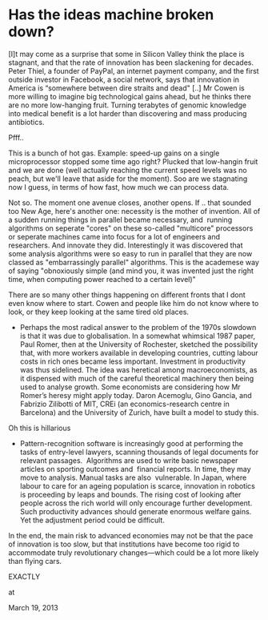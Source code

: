 # Has the ideas machine broken down?
[I]t may come as a surprise that some in Silicon Valley think the place is 
stagnant, and that the rate of innovation has been slackening for 
decades. Peter Thiel, a founder of PayPal, an internet payment company, 
and the first outside investor in Facebook, a social network, says that 
innovation in America is “somewhere between dire straits and dead" [..] Mr Cowen is more willing to imagine big technological gains ahead, but 
he thinks there are no more low-hanging fruit. Turning terabytes of 
genomic knowledge into medical benefit is a lot harder than discovering 
and mass producing antibiotics.

Pfff..

This is a bunch of hot gas. Example: speed-up gains on a single microprocessor stopped some time ago right? Plucked that low-hangin fruit and we are done (well actually reaching the current speed levels was no peach, but we'll leave that aside for the moment). Soo are we stagnating now I guess, in terms of  how fast, how much we can process data.

Not so. The moment one avenue closes, another opens. If .. that  sounded too  New Age, here's another one: necessity is the mother of invention. All of a sudden running things in parallel became necessary, and  running algorithms on seperate "cores" on these so-called "multicore" processors or seperate machines came into focus for a lot of engineers and researchers. And innovate they did. Interestingly it was discovered that some analysis algorithms were so easy to run in parallel that they are now classed as "embarrassingly parallel" algorithms. This is the academese way of saying "obnoxiously simple  (and mind you, it was invented just the right time, when computing power reached to a certain level)"

There are so many other things  happening on different fronts that I dont even know where to start. Cowen and people like him do not know where to look, or they keep looking at the same tired old places. 

* Perhaps the most radical answer to the problem of the 1970s slowdown is 
that it was due to globalisation. In a somewhat whimsical 1987 paper, 
Paul Romer, then at the University of Rochester, sketched the 
possibility that, with more workers available in developing countries, 
cutting labour costs in rich ones became less important. Investment in 
productivity was thus sidelined. The idea was heretical among 
macroeconomists, as it dispensed with much of the careful theoretical 
machinery then being used to analyse growth. Some economists are considering how Mr Romer’s heresy might apply today.
 Daron Acemoglu, Gino Gancia, and Fabrizio Zilibotti of MIT, CREi (an 
economics-research centre in Barcelona) and the University of Zurich, 
have built a model to study this.

Oh this is hillarious

* Pattern-recognition software is increasingly good at performing the 
tasks of entry-level lawyers, scanning thousands of legal documents for 
relevant passages.  Algorithms are used to write basic newspaper articles
 on sporting outcomes and  financial reports. In time, they may move to 
analysis. Manual tasks are also  vulnerable. In Japan, where labour to 
care for an ageing population is scarce, innovation in robotics is 
proceeding by leaps and bounds. The rising cost of looking after people 
across the rich world will only encourage further development.
Such productivity advances should generate enormous welfare gains. 
Yet the adjustment period could be difficult.

In the end, the main risk 
to advanced economies may not be that the pace of innovation is too 
slow, but that institutions have become too rigid to accommodate truly 
revolutionary changes—which could be a lot more likely than flying cars.

EXACTLY







at

March 19, 2013















